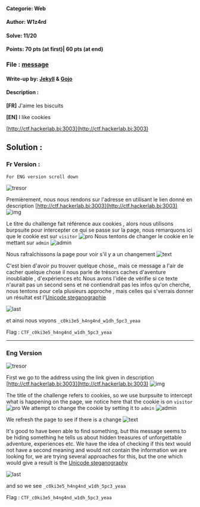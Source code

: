 #### Categorie: Web
#### **Author**: W1z4rd
#### Solve: 11/20 
#### Points: 70 pts (at first)|  60 pts (at end)
### File : [message](./Files/message)
#### Write-up by: [Jekyll](https://twitter.com/Ted_Kouhouenou) & [Gojo](ttps://twitter.com/GOMEZJohan5)  
#### Description : 

**[FR]**
J'aime les biscuits

**[EN]**
I like cookies

[http://ctf.hackerlab.bj:3003](http://ctf.hackerlab.bj:3003) 
## Solution :
### Fr Version : 

`For ENG version scroll down` 

![tresor](Images/babyccokie.png)


Premièrement, nous nous rendons sur l'adresse en utilisant le lien donné en description
[http://ctf.hackerlab.bj:3003](http://ctf.hackerlab.bj:3003) 
![img](Images/01.png)


Le titre du challenge fait référence aux cookies , alors nous utilisons burpsuite pour intercepter ce qui se passe sur la page, nous remarquons ici que le cookie est sur `visitor`
![pro](Images/02.png)
Nous tentons de changer le cookie en le mettant sur `admin` 
![admin](Images/03.png)

Nous rafraîchissons la page pour voir s'il y a un changement
![text](Images/04.png)

C'est bien d'avoir pu trouver quelque chose,, mais ce message a l'air de cacher quelque chose 
il nous parle de trésors caches d'aventure inoubliable , d'expériences etc 
Nous avons l'idée de vérifie si ce texte n'aurait pas un second sens et ne contiendrait pas les infos qu'on cherche, nous tentons pour cela plusieurs approche , mais celles qui s'verrais donner un résultat est l'[Unicode steganographie](https://330k.github.io/misc_tools/unicode_steganography.html ) 

![last](Images/05.png)


et ainsi nous voyons `_c0ki3e5_h4ng4nd_w1dh_5pc3_yeaa`

Flag : `CTF_c0ki3e5_h4ng4nd_w1dh_5pc3_yeaa`



---------------------------------------------------------------------------

### Eng Version 



![tresor](Images/babyccokie.png)


First we go to the address using the link given in description
[http://ctf.hackerlab.bj:3003](http://ctf.hackerlab.bj:3003) 
![img](Images/01.png)

The title of the challenge refers to cookies, so we use burpsuite to intercept what is happening on the page, we notice here that the cookie is on `visitor`
![pro](Images/02.png)
We attempt to change the cookie by setting it to `admin` 
![admin](Images/03.png)

We refresh the page to see if there is a change 
![text](Images/04.png)

It's good to have been able to find something, but this message seems to be hiding something
he tells us about hidden treasures of unforgettable adventure, experiences etc.
We have the idea of checking if this text would not have a second meaning and would not contain the information we are looking for, we are trying several approaches for this, but the one which would give a result is the [Unicode steganography ](https://330k.github.io/misc_tools/unicode_steganography.html)

![last](Images/05.png)


and so we see `_c0ki3e5_h4ng4nd_w1dh_5pc3_yeaa`

Flag : `CTF_c0ki3e5_h4ng4nd_w1dh_5pc3_yeaa`

